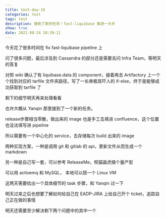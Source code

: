 ```yaml
---
title: test-day-16
categories: test
tags: test
description: 接到了新的任务！fast-liquibase 推进一大步
show: true
date: 2021-08-24 18:39:11
---
```


今天花了很多时间在 fix fast-liquibase pipeline 上

问了很多问题，最后涉及到 Cassandra 的部分还是需要去问 Infra Team，等明天的答复

对照 wiki 确认了有 liquibase.data 的 component，接着再去 Artifactory 上一个个找到对应的 tarfile 文件夹路径，写了一长串极其吓人的 if-else，终于是能够成功获取到 tarfile 了

剩下的细节明天再来处理看看

也许大概从 Yanqin 那里接到了一个新的任务。

release步骤相当零散，做出来的 image 也是手工去填进 confluence，这个位置也没法填写进 pipeline

所以需要有一个中心化的 service，去存储每次 build 出来的 image 

两种实现方案，一种是调用 git 和 gitlab 的 api，更新文件从而生成一个 markdown

另一种是自己写一套，可以参考 ReleaseMe，照猫画虎搞个量产型

可以用 activemq 和 MySQL， 本地可以搭一个 Linux VM

这两天需要给出一个具体细节的 task 步骤，和 Yanqin 过一下

明天过来之后也想要了解如何给自己在 EADP-JIRA 上给自己开个 ticket，追踪自己正在做的事情

明天还需要至少解决剩下两个问题中的其中一个




